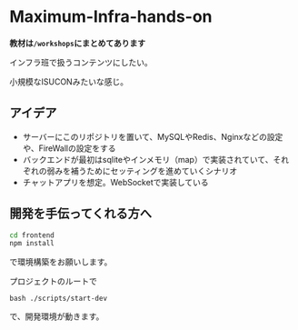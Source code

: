 # Maximum-Infra-hands-on

**教材は`/workshops`にまとめてあります**

インフラ班で扱うコンテンツにしたい。

小規模なISUCONみたいな感じ。

## アイデア
- サーバーにこのリポジトリを置いて、MySQLやRedis、Nginxなどの設定や、FireWallの設定をする
- バックエンドが最初はsqliteやインメモリ（map）で実装されていて、それぞれの弱みを補うためにセッティングを進めていくシナリオ
- チャットアプリを想定。WebSocketで実装している

## 開発を手伝ってくれる方へ
```bash
cd frontend
npm install
```
で環境構築をお願いします。

プロジェクトのルートで
```
bash ./scripts/start-dev
```
で、開発環境が動きます。
